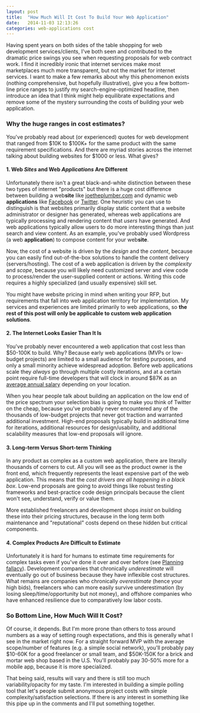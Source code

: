 ```yaml
---
layout: post
title:  "How Much Will It Cost To Build Your Web Application"
date:   2014-11-03 12:13:26
categories: web-applications cost
---
```

Having spent years on both sides of the table shopping for web development
services/clients, I've both seen and contributed to the dramatic price swings
you see when requesting proposals for web contract work. I find it incredibly ironic
that internet services make most marketplaces much more transparent, but not the
market for internet services. I want to make a few remarks about why this
phenomenon exists (nothing comprehensive, but hopefully illustrative), give you
a few bottom-line price ranges to justify my search-engine-optimized headline, then
introduce an idea that I think might help equilibrate expectations and remove
some of the mystery surrounding the costs of building your web application.

### Why the huge ranges in cost estimates?

You've probably read about (or experienced) quotes for web development that
ranged from $10K to $100K+ for the same product with the same
requirement specifications. And there are myriad stories across the internet
talking about building websites for $1000 or less. What gives?

#### 1. Web *Sites* and Web *Applications* Are Different

Unfortunately there isn't a great black-and-white distinction between these two
types of internet "products" but there is a huge cost difference between
building a web**site** like [joetheplumber.com][joe] and dynamic web
**applications** like [Facebook](http://www.facebook.com) or [Twitter](http://twitter.com). One
heuristic you can use to distinguish is that websites primarily display static
content that a website administrator or designer has generated, whereas web
applications are typically processing and rendering content that *users* have
generated. And web applications typically allow users to do more interesting
things than just search and view content. As an example, you've probably used
Wordpress (a web **application**) to compose content for your web**site**.

Now, the cost of a website is driven by the *design* and the *content*, because
you can easily find out-of-the-box solutions to handle the content delivery (servers/hosting). The cost
of a web application is driven by the *complexity* and *scope*, because you will
likely need customized server and view code to process/render the user-supplied
content or actions. Writing this code requires a highly specialized (and
usually expensive) skill set.

You might have website pricing in mind when writing your RFP, but requirements
that fall into web application territory for implementation. My services and
experiences are limited primarily to web applications, so **the rest of this post will only be
applicable to custom web application solutions**.

#### 2. The Internet Looks Easier Than It Is

You've probably never encountered a web application that cost less than $50-100K to
build. Why? Because early web applications (MVPs or low-budget projects) are
limited to a small audience for testing purposes, and only a small minority
achieve widespread adoption. Before web applications scale they *always* go
through multiple costly iterations, and at a certain point require
full-time developers that will clock in around $87K as an [average annual salary][salary]
depending on your location.

When you hear people talk about building an application on the low end of the
price spectrum your selection bias is going to make you think of Twitter on the
cheap, because you've probably never encountered any of the thousands of low-budget
projects that never got traction and warranted additional investment. High-end
proposals typically build in additional time for iterations, additional
resources for design/usability, and additional scalability measures that low-end
proposals will ignore.

#### 3. Long-term Versus Short-term Thinking

In any product as complex as a custom web application, there are literally
thousands of corners to cut. All you will see as the product owner is the front
end, which frequently represents the least expensive part of the web
application. This means that the *cost drivers are all happening in a black box*.
Low-end proposals are going to avoid things like robust testing frameworks and
best-practice code design principals because the client won't see, understand,
verify or value them.

More established freelancers and development shops *insist* on building these
into their pricing structures, because in the long term both maintenance and "reputational" costs
depend on these hidden but critical components.

#### 4. Complex Products Are Difficult to Estimate

Unfortunately it is hard for humans to estimate time requirements for complex
tasks even if you've done it over and over before (see [Planning fallacy][fallacy]).
Development companies that chronically *underestimate* will eventually go out of
business because they have inflexible cost structures. What remains are
companies who chronically *overestimate* (hence your high bids), freelancers who
can more easily survive underestimation (by losing sleep/time/opportunity but
not money), and offshore companies who have enhanced resilience due to
comparatively low labor costs.

### So Bottom Line, How Much Will It Cost?

Of course, it depends. But I'm more prone than others to toss around numbers as
a way of setting rough expectations, and this is generally what I see in the
market right now. For a straight forward MVP with the average scope/number of
features (e.g. a simple social network), you'll probably pay $10-60K for a good freelancer or small team, and
$50K-150K for a brick and mortar web shop based in the U.S. You'll probably pay
30-50% more for a mobile app, because it is more specialized.

That being said, results will vary and there is still too much
variability/opacity for my taste. I'm interested in building a simple polling
tool that let's people submit anonymous project costs with simple
complexity/satisfaction selections. If there is any interest in something like this pipe up
in the comments and I'll put something together.

[joe]:     http://joetheplumber.com/
[salary]:  http://www.indeed.com/salary/Web-Developer.html
[fallacy]: http://en.wikipedia.org/wiki/Planning_fallacy
